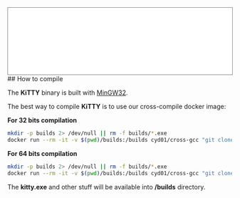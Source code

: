 <div style="text-align: center;"><iframe src="gad.html" frameborder="0" scrolling="no" style="border: 1px solid gray; padding: 0; overflow:hidden; scrolling: no; top:0; left: 0; width: 100%;" onload="this.style.height=(this.contentWindow.document.body.scrollHeight+5)+'px';"></iframe></div>
## How to compile

The **KiTTY** binary is built with [MinGW32](http://mingw.org/).

The best way to compile **KiTTY** is to use our cross-compile docker image:

**For 32 bits compilation**
```bash
mkdir -p builds 2> /dev/null || rm -f builds/*.exe
docker run --rm -it -v $(pwd)/builds:/builds cyd01/cross-gcc "git clone https://github.com/cyd01/KiTTY.git ; cd KiTTY/0.76_My_PuTTY/windows ; make -f MAKEFILE.MINGW cross ; cd /builds ; ls -l"
```

**For 64 bits compilation**
```bash
mkdir -p builds 2> /dev/null || rm -f builds/*.exe
docker run --rm -it -v $(pwd)/builds:/builds cyd01/cross-gcc "git clone https://github.com/cyd01/KiTTY.git ; cd KiTTY/0.76_My_PuTTY/windows ; make -f MAKEFILE.MINGW cross64 ; cd /builds ; ls -l"
```

The **kitty.exe** and other stuff will be available into **/builds** directory.
